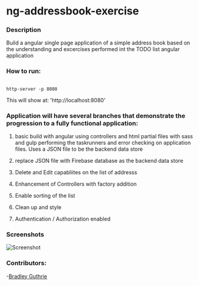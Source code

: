 # ng-addressbook-exercise


### Description
Build a angular single page application  of a  simple address book based on the understanding and excercises performed int the TODO list angular application


### How to run:
```

http-server -p 8080
```

This will show at:
'http://localhost:8080'

### Application will have several branches that demonstrate the progression to a fully functional application:

1. basic build with angular using controllers and html partial files with sass and gulp performing the taskrunners and error checking on application files.  Uses a  JSON file to be the backend data store

1. replace JSON file with Firebase database as the backend data store

1. Delete and  Edit  capabliites  on  the list of addresss

1. Enhancement of Controllers with factory addition

1. Enable sorting of the list

1. Clean up and style

1. Authentication / Authorization enabled



### Screenshots
![Screenshot](/img/filename.png)


### Contributors:
-[Bradley Guthrie](https://github.com/guthb)